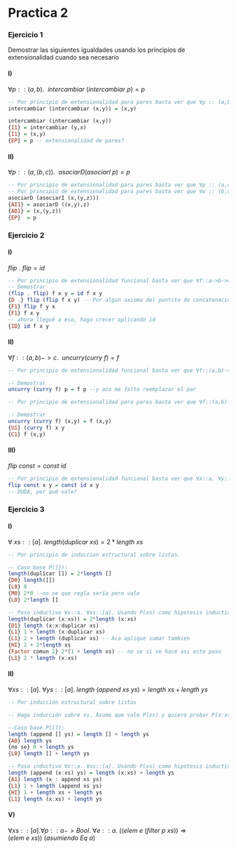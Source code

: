 # Practica 2

### Ejercicio 1
Demostrar las siguientes igualdades usando los principios de extensionalidad cuando sea necesario
#### I) 
$\forall p::(a,b).\ \ intercambiar\ (intercambiar\ p) = p$ 
```haskell
-- Por principio de extensionalidad para pares basta ver que ∀p :: (a,b). ∃x::a. ∃y::b. p = (x,y).
intercambiar (intercambiar (x,y)) = (x,y)

intercambiar (intercambiar (x,y))
{I1} = intercambiar (y,x)
{I1} = (x,y)
{EP} = p -- extensionalidad de pares?
```

#### II)
$\forall p::(a,(b,c)).\ \ asociarD (asociarI\ p) = p$
``` haskell
-- Por principio de extensionalidad para pares basta ver que ∀p :: (a,d). ∃x::a. ∃w::d. p = (x,w).
-- Por principio de extensionalidad para pares basta ver que ∀w :: (b,c). ∃y::b. ∃z::c. w = (y,z).
asociarD (asociarI (x,(y,z)))
{AI1} = asociarD ((x,y),z)
{AD1} = (x,(y,z))
{EP}  = p
```

### Ejercicio 2
#### I)
$flip\ .\ flip = id$
```haskell
-- Por principio de extensionalidad funcional basta ver que ∀f::a->b->c. ∀x::a. ∀y::b.
-- Demostrar
(flip . flip) f x y = id f x y
{D .} flip (flip f x y) -- Por algun axioma del puntito de concatenacion 
{F1} flip f y x
{F1} f x y
-- ahora llegué a eso, hago crecer aplicando id
{ID} id f x y
```

#### II)
$\forall f :: (a,b)->c.\ \ uncurry (curry\ f) = f$
```haskell
-- Por principio de extensionalidad funcional basta ver que ∀f::(a,b)->c. ∀p :: (a,b).

-- Demostrar
uncurry (curry f) p = f p --y aca me falta reemplazar el par

-- Por principio de extensionalidad para pares basta ver que ∀f::(a,b)->c. ∀p :: (a,b). ∃x::a. ∃y::b. p = (x,y).

-- Demostrar
uncurry (curry f) (x,y) = f (x,y)
{U1} (curry f) x y
{C1} f (x,y)
```
#### III)
$flip\ const = const\ id$
```haskell
-- Por principio de extensionalidad funcional basta ver que ∀x::a. ∀y::b.
flip const x y = const id x y
-- DUDA, por qué vale? 
```

### Ejercicio 3
#### I)
 $\forall\ xs::[a] .\ length (duplicar\ xs) = 2 * length\ xs$
```haskell
-- Por principio de induccion estructural sobre listas.

-- Caso base P([]):
length(duplicar []) = 2*length []
{D0} length([])
{L0} 0
{M0} 2*0 --no se que regla sería pero vale
{L0} 2*length []

-- Paso inductivo ∀x::a. ∀xs::[a]. Usando P(xs) como hipotesis inductiva, quiero ver que P(x:xs):
length(duplicar (x:xs)) = 2*length (x:xs)
{D1} length (x:x:duplicar xs)
{L1} 1 + length (x:duplicar xs)
{L1} 2 + length (duplicar xs) -- Aca aplique sumar tambien
{HI} 2 + 2*length xs
{Factor comun 2} 2*(1 + length xs) -- no se si se hace asi este paso
{L1} 2 * length (x:xs) 

```

#### II)
 $\forall xs::[a] .\ \forall ys::[a] .\ length\ (append\ xs\ ys) = length\ xs + length\ ys$
 ```haskell
 -- Por inducción estructural sobre listas

 -- Hago inducción sobre xs. Asumo que vale P(xs) y quiero probar P(x:xs) ∀x::a. ∀xs::[a]

 --Caso base P([]):
 length (append [] ys) = length [] + length ys
 {A0} length ys
 {no se} 0 + length ys
 {L0} length [] + length ys

-- Paso inductivo ∀x::a. ∀xs::[a]. Usando P(xs) como hipotesis inductiva, quiero ver que P(x:xs):
length (append (x:xs) ys) = length (x:xs) + length ys
{A1} length (x : append xs ys)
{L1} 1 + length (append xs ys)
{HI} 1 + length xs + length ys
{L1} length (x:xs) + length ys
 ```

 #### V)
 $∀ xs::[a] . ∀ p::a->Bool .\ ∀ e::a .\ ((elem\ e\ (filter\ p\ xs)) ⇒ (elem\ e\ xs))\
  (asumiendo\ Eq\ a)$
